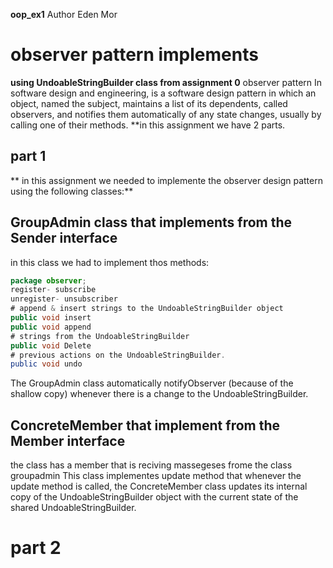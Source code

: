 **oop_ex1**
 Author Eden Mor
 # observer pattern implements
 **using UndoableStringBuilder class from assignment 0**
observer pattern In software design and engineering, is a software design pattern in which an object, named the subject, maintains a list of its dependents, called observers, and notifies them automatically of any state changes, usually by calling one of their methods.
**in this assignment we have 2 parts.
## part 1
** in this assignment we needed to implemente the observer design pattern using the following classes:**

## GroupAdmin class that implements from the Sender interface
in this class we had to implement thos methods:
```java
package observer;
register- subscribe 
unregister- unsubscriber 
# append & insert strings to the UndoableStringBuilder object
public void insert
public void append 
# strings from the UndoableStringBuilder
public void Delete
# previous actions on the UndoableStringBuilder.
public void undo
```
The GroupAdmin class automatically notifyObserver (because of the shallow copy) whenever there is a change to the UndoableStringBuilder.


## ConcreteMember that implement from the Member interface 
the class has a member that is reciving massegeses frome the class groupadmin 
This class implementes update method that whenever the update method is called, the ConcreteMember class updates its internal copy of the UndoableStringBuilder object with the current state of the shared UndoableStringBuilder. 

# part 2

